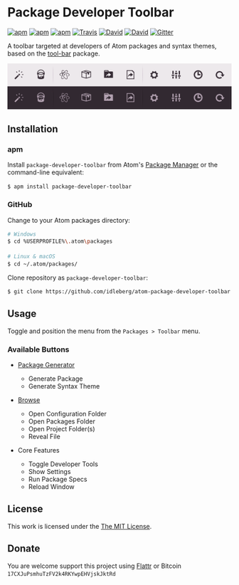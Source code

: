 # Package Developer Toolbar

[![apm](https://img.shields.io/apm/l/package-developer-toolbar.svg?style=flat-square)](https://atom.io/packages/package-developer-toolbar)
[![apm](https://img.shields.io/apm/v/package-developer-toolbar.svg?style=flat-square)](https://atom.io/packages/package-developer-toolbar)
[![apm](https://img.shields.io/apm/dm/package-developer-toolbar.svg?style=flat-square)](https://atom.io/packages/package-developer-toolbar)
[![Travis](https://img.shields.io/travis/idleberg/atom-package-developer-toolbar.svg?style=flat-square)](https://travis-ci.org/idleberg/atom-package-developer-toolbar)
[![David](https://img.shields.io/david/idleberg/atom-package-developer-toolbar.svg?style=flat-square)](https://david-dm.org/idleberg/atom-package-developer-toolbar#info=dependencies)
[![David](https://img.shields.io/david/dev/idleberg/atom-package-developer-toolbar.svg?style=flat-square)](https://david-dm.org/idleberg/atom-package-developer-toolbar#info=devDependencies)
[![Gitter](https://img.shields.io/badge/chat-Gitter-ff69b4.svg?style=flat-square)](https://gitter.im/NSIS-Dev/Atom)

A toolbar targeted at developers of Atom packages and syntax themes, based on the [tool-bar](https://github.com/suda/tool-bar) package.

![Screenshot](https://raw.githubusercontent.com/idleberg/atom-package-developer-toolbar/master/screenshot.png)

## Installation

### apm

Install `package-developer-toolbar` from Atom's [Package Manager](http://flight-manual.atom.io/using-atom/sections/atom-packages/) or the command-line equivalent:

`$ apm install package-developer-toolbar`

### GitHub

Change to your Atom packages directory:

```bash
# Windows
$ cd %USERPROFILE%\.atom\packages

# Linux & macOS
$ cd ~/.atom/packages/
```

Clone repository as `package-developer-toolbar`:

```bash
$ git clone https://github.com/idleberg/atom-package-developer-toolbar package-developer-toolbar
```

## Usage

Toggle and position the menu from the `Packages > Toolbar` menu.

### Available Buttons

* [Package Generator](https://atom.io/packages/package-generator)
  * Generate Package
  * Generate Syntax Theme

* [Browse](https://atom.io/packages/browse)
  * Open Configuration Folder
  * Open Packages Folder
  * Open Project Folder(s)
  * Reveal File

* Core Features
  * Toggle Developer Tools
  * Show Settings
  * Run Package Specs
  * Reload Window

## License

This work is licensed under the [The MIT License](LICENSE.md).

## Donate

You are welcome support this project using [Flattr](https://flattr.com/submit/auto?user_id=idleberg&url=https://github.com/idleberg/atom-package-developer-toolbar) or Bitcoin `17CXJuPsmhuTzFV2k4RKYwpEHVjskJktRd`

[osascript]: https://developer.apple.com/library/mac/documentation/Darwin/Reference/ManPages/man1/osascript.1.html
[osacompile]: https://developer.apple.com/library/mac/documentation/Darwin/Reference/ManPages/man1/osacompile.1.html